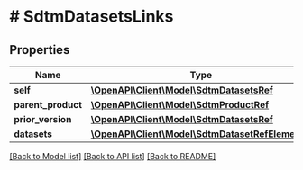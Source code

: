 # # SdtmDatasetsLinks

## Properties

Name | Type | Description | Notes
------------ | ------------- | ------------- | -------------
**self** | [**\OpenAPI\Client\Model\SdtmDatasetsRef**](SdtmDatasetsRef.md) |  | [optional]
**parent_product** | [**\OpenAPI\Client\Model\SdtmProductRef**](SdtmProductRef.md) |  | [optional]
**prior_version** | [**\OpenAPI\Client\Model\SdtmDatasetsRef**](SdtmDatasetsRef.md) |  | [optional]
**datasets** | [**\OpenAPI\Client\Model\SdtmDatasetRefElement[]**](SdtmDatasetRefElement.md) |  | [optional]

[[Back to Model list]](../../README.md#models) [[Back to API list]](../../README.md#endpoints) [[Back to README]](../../README.md)
